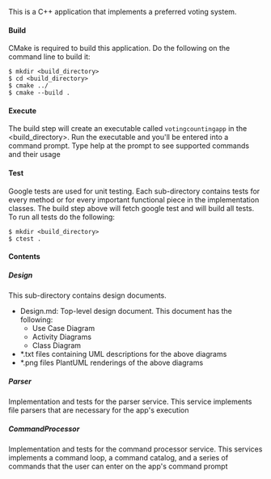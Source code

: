 This is a C++ application that implements a preferred voting system. 

#### Build

CMake is required to build this application. Do the following on the command line to build it:

    $ mkdir <build_directory>
    $ cd <build_directory>
    $ cmake ../
    $ cmake --build .

#### Execute

The build step will create an executable called `votingcountingapp` in the <build_directory>. Run the executable and you'll
be entered into a command prompt. Type help at the prompt to see supported commands and their usage

#### Test

Google tests are used for unit testing. Each sub-directory contains tests for every method or for every important functional piece in the implementation classes. The build step above will fetch google test and will build all tests. To run all tests do the following:

    $ mkdir <build_directory>
    $ ctest .


#### Contents

##### Design
This sub-directory contains design documents. 

* Design.md: Top-level design document. This document has the following:
  * Use Case Diagram
  * Activity Diagrams 
  * Class Diagram
* \*.txt files containing UML descriptions for the above diagrams
* \*.png files PlantUML renderings of the above diagrams

##### Parser
Implementation and tests for the parser service. This service implements file parsers that are necessary for the app's execution

##### CommandProcessor
Implementation and tests for the command processor service. This services implements a command loop, a command catalog, and a series of commands that the user can enter on the app's command prompt

